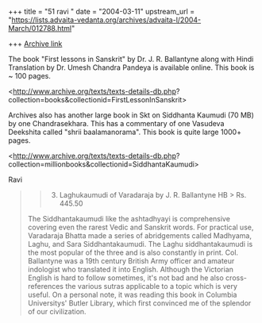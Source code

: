 +++
title = "51 ravi "
date = "2004-03-11"
upstream_url = "https://lists.advaita-vedanta.org/archives/advaita-l/2004-March/012788.html"

+++
[Archive link](https://lists.advaita-vedanta.org/archives/advaita-l/2004-March/012788.html)

The book "First lessons in Sanskrit" by Dr. J. R. Ballantyne along 
with  Hindi Translation by Dr. Umesh Chandra Pandeya is available 
online. This book is ~ 100 pages.

<http://www.archive.org/texts/texts-details-db.php?
collection=books&collectionid=FirstLessonInSanskrit>

Archives also has another large book in Skt on Siddhanta Kaumudi  (70 
MB) by one Chandrasekhara.  This has a commentary of one Vasudeva 
Deekshita called "shrii baalamanorama". This book is quite large 1000+ 
pages.

<http://www.archive.org/texts/texts-details-db.php?
collection=millionbooks&collectionid=SiddhantaKaumudi>

Ravi

> 
> > 3. Laghukaumudi of Varadaraja by J. R. Ballantyne HB > Rs. 445.50
> >
> 
> The Siddhantakaumudi like the ashtadhyayi is comprehensive covering 
even
> the rarest Vedic and Sanskrit words.  For practical use, Varadaraja 
Bhatta
> made a series of abridgements called Madhyama, Laghu, and Sara
> Siddhantakaumudi.  The Laghu siddhantakaumudi is the most popular of 
the
> three and is also constantly in print.  Col. Ballantyne was a 19th 
century
> British Army officer and amateur indologist who translated it into
> English.  Although the Victorian English is hard to follow sometimes, 
it's
> not bad and he also cross-references the various sutras applicable to 
a
> topic which is very useful.  On a personal note, it was reading this 
book
> in Columbia Universitys' Butler Library, which first convinced me of 
the
> splendor of our civilization.


